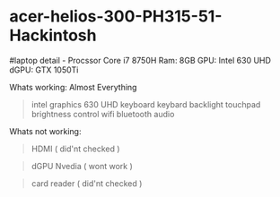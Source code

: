 # acer-helios-300-PH315-51-Hackintosh
#laptop detail - 
Procssor Core i7 8750H 
Ram: 8GB
GPU: Intel 630 UHD
dGPU: GTX 1050Ti



Whats working:
Almost Everything

>intel graphics 630 UHD
>keyboard
>keybard backlight
>touchpad
>brightness control
>wifi
>bluetooth
>audio



Whats not working:

>HDMI ( did'nt checked )

>dGPU Nvedia ( wont work )

>card reader ( did'nt checked )




